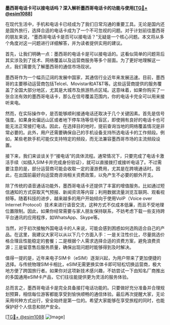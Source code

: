 **墨西哥电话卡可以接电话吗？深入解析墨西哥电话卡的功能与使用[[TG💪+ @esim1088](https://t.me/s/esim1088)]**

在现代生活中，手机和电话卡已经成为了我们日常沟通的重要工具。无论是国内还是国外旅行，选择合适的电话卡成为了一个不可忽视的问题。对于计划前往墨西哥的朋友来说，“墨西哥电话卡是否可以接电话？”无疑是一个核心问题。本文将从多个角度对这一问题进行详细解答，并为读者提供实用的建议。

首先，让我们明确一点：墨西哥的电话卡是可以接电话的。这看似简单的问题背后其实涉及到了技术、网络覆盖以及运营商服务等多个层面。为了更好地理解这一点，我们需要先了解墨西哥的通信市场现状。

墨西哥作为一个幅员辽阔的发展中国家，其通信行业近年来发展迅速。目前，墨西哥的主要移动运营商包括Telcel、Movistar和AT&T等。这些运营商提供的服务覆盖了全国大部分地区，尤其是大城市及旅游热点区域。这意味着，如果你购买了一张合法有效的墨西哥电话卡，那么在信号覆盖范围内，你的电话卡完全可以用来接听来电。

然而，在实际操作中，是否能够顺利接通电话还取决于几个关键因素。首先是信号强度。如果身处偏远山区或者地下停车场等信号盲区，即使拥有良好的电话卡也可能无法正常接打电话。因此，在选择目的地时，提前查询当地的网络覆盖情况是非常必要的。此外，用户还需要确保自己的手机设备支持所选电话卡的工作频段。例如，某些老款手机可能仅支持特定的频段，而无法兼容墨西哥市场的主流频段设置。

接下来，我们来谈谈关于“接电话”的具体流程。通常情况下，只要完成了电话卡激活手续（如插入SIM卡并完成身份验证），就可以直接拨打或接听电话了。不过需要注意的是，部分运营商可能会收取一定的漫游费用，尤其是在跨境通话时。因此，在出国前最好向运营商咨询相关资费政策，以免产生不必要的额外开支。

除了传统的语音通话功能外，墨西哥电话卡还提供了丰富的增值服务。比如通过短信通知的方式获取天气预报、新闻资讯等内容；利用数据流量浏览互联网、观看视频等。随着科技的进步，越来越多的用户开始倾向于使用VoIP（Voice over Internet Protocol）技术来进行语音交流，这种方式不仅成本低廉，而且不受地理位置限制。因此，如果你经常需要与家人朋友保持联系，不妨考虑下载一些支持跨平台通讯的应用程序，如WhatsApp、Skype等。

当然，对于初次接触外国电话卡的人来说，可能会感到困惑如何选购适合自己的产品。在这里，我建议大家可以从以下几个方面入手：一是关注性价比，尽量挑选价格合理且性能稳定的套餐；二是根据个人需求选择合适的资费方案，避免浪费资源；三是留意售后服务质量，确保出现问题时能够得到及时解决。

值得一提的是，近年来电子SIM卡（eSIM）逐渐兴起，为用户带来了更加便捷的选择。与传统物理SIM卡相比，eSIM无需更换实体卡即可轻松切换运营商，极大地方便了跨国旅行者。如果你对这项新技术感兴趣，不妨尝试一下由知名厂商推出的多国通用eSIM卡产品，它们往往能提供更为灵活的服务体验。

总而言之，墨西哥电话卡是完全具备接打电话功能的。只要做好充分准备并合理规划预算，相信每位游客都能享受到愉快顺畅的通信体验。最后再次提醒大家，无论采用何种方式出行，安全始终是第一位的。希望大家能够在享受旅程的同时，也能保护好个人信息和财产安全。

[[TG💪+ @esim1088](https://t.me/s/esim1088) ![Image](https://i.postimg.cc/4NQfJmqS/Snipaste-2025-05-13-00-14-12.png)]